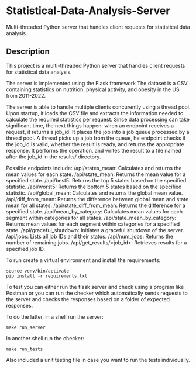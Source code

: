 # Statistical-Data-Analysis-Server

Multi-threaded Python server that handles client requests for statistical data analysis.

## Description

This project is a multi-threaded Python server that handles client requests for statistical data analysis.

The server is implemented using the Flask framework
The dataset is a CSV containing statistics on nutrition, physical activity, and obesity in the US from 2011-2022.

The server is able to handle multiple clients concurently using a thread pool. Upon startup, it loads the CSV file and extracts the information needed to calculate the required statistics per request. Since data processing can take significant time, the next things happen: when an endpoint receives a request, it returns a job_id. It places the job into a job queue processed by a thread pool. A thread picks up a job from the queue, he endpoint checks if the job_id is valid, whether the result is ready, and returns the appropriate response.
It performs the operation, and writes the result to a file named after the job_id in the results/ directory. 

Possible endpoints include:
/api/states_mean: Calculates and returns the mean values for each state.
/api/state_mean: Returns the mean value for a specified state.
/api/best5: Returns the top 5 states based on the specified statistic.
/api/worst5: Returns the bottom 5 states based on the specified statistic.
/api/global_mean: Calculates and returns the global mean value.
/api/diff_from_mean: Returns the difference between global mean and state mean for all states.
/api/state_diff_from_mean: Returns the difference for a specified state.
/api/mean_by_category: Calculates mean values for each segment within categories for all states.
/api/state_mean_by_category: Returns mean values for each segment within categories for a specified state.
/api/graceful_shutdown: Initiates a graceful shutdown of the server.
/api/jobs: Lists all job IDs and their status.
/api/num_jobs: Returns the number of remaining jobs.
/api/get_results/&lt;job_id&gt;: Retrieves results for a specified job ID.

To run create a virtual environment and install the requirements:
``` python3 -m venv venv
source venv/bin/activate
pip install -r requirements.txt
```

To test you can either run the flask server and check using a program like Postman or you can run the checker which automatically sends requests to the server and checks the responses based on a folder of expected responses.

To do the latter, in a shell run the server:
```source venv/bin/activate
make run_server
```
In another shell run the checker:
```source venv/bin/activate
make run_tests
``` 
Also included a unit testing file in case you want to run the tests individually.